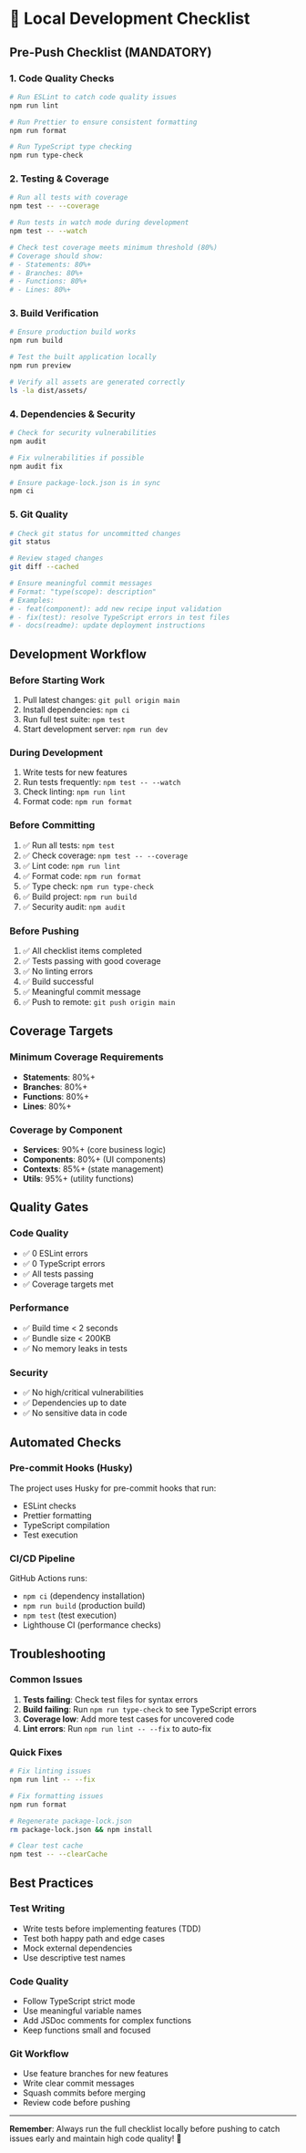 # 🧪 **Local Development Checklist**

## **Pre-Push Checklist (MANDATORY)**

### **1. Code Quality Checks**
```bash
# Run ESLint to catch code quality issues
npm run lint

# Run Prettier to ensure consistent formatting
npm run format

# Run TypeScript type checking
npm run type-check
```

### **2. Testing & Coverage**
```bash
# Run all tests with coverage
npm test -- --coverage

# Run tests in watch mode during development
npm test -- --watch

# Check test coverage meets minimum threshold (80%)
# Coverage should show:
# - Statements: 80%+
# - Branches: 80%+
# - Functions: 80%+
# - Lines: 80%+
```

### **3. Build Verification**
```bash
# Ensure production build works
npm run build

# Test the built application locally
npm run preview

# Verify all assets are generated correctly
ls -la dist/assets/
```

### **4. Dependencies & Security**
```bash
# Check for security vulnerabilities
npm audit

# Fix vulnerabilities if possible
npm audit fix

# Ensure package-lock.json is in sync
npm ci
```

### **5. Git Quality**
```bash
# Check git status for uncommitted changes
git status

# Review staged changes
git diff --cached

# Ensure meaningful commit messages
# Format: "type(scope): description"
# Examples:
# - feat(component): add new recipe input validation
# - fix(test): resolve TypeScript errors in test files
# - docs(readme): update deployment instructions
```

## **Development Workflow**

### **Before Starting Work**
1. Pull latest changes: `git pull origin main`
2. Install dependencies: `npm ci`
3. Run full test suite: `npm test`
4. Start development server: `npm run dev`

### **During Development**
1. Write tests for new features
2. Run tests frequently: `npm test -- --watch`
3. Check linting: `npm run lint`
4. Format code: `npm run format`

### **Before Committing**
1. ✅ Run all tests: `npm test`
2. ✅ Check coverage: `npm test -- --coverage`
3. ✅ Lint code: `npm run lint`
4. ✅ Format code: `npm run format`
5. ✅ Type check: `npm run type-check`
6. ✅ Build project: `npm run build`
7. ✅ Security audit: `npm audit`

### **Before Pushing**
1. ✅ All checklist items completed
2. ✅ Tests passing with good coverage
3. ✅ No linting errors
4. ✅ Build successful
5. ✅ Meaningful commit message
6. ✅ Push to remote: `git push origin main`

## **Coverage Targets**

### **Minimum Coverage Requirements**
- **Statements**: 80%+
- **Branches**: 80%+
- **Functions**: 80%+
- **Lines**: 80%+

### **Coverage by Component**
- **Services**: 90%+ (core business logic)
- **Components**: 80%+ (UI components)
- **Contexts**: 85%+ (state management)
- **Utils**: 95%+ (utility functions)

## **Quality Gates**

### **Code Quality**
- ✅ 0 ESLint errors
- ✅ 0 TypeScript errors
- ✅ All tests passing
- ✅ Coverage targets met

### **Performance**
- ✅ Build time < 2 seconds
- ✅ Bundle size < 200KB
- ✅ No memory leaks in tests

### **Security**
- ✅ No high/critical vulnerabilities
- ✅ Dependencies up to date
- ✅ No sensitive data in code

## **Automated Checks**

### **Pre-commit Hooks (Husky)**
The project uses Husky for pre-commit hooks that run:
- ESLint checks
- Prettier formatting
- TypeScript compilation
- Test execution

### **CI/CD Pipeline**
GitHub Actions runs:
- `npm ci` (dependency installation)
- `npm run build` (production build)
- `npm test` (test execution)
- Lighthouse CI (performance checks)

## **Troubleshooting**

### **Common Issues**
1. **Tests failing**: Check test files for syntax errors
2. **Build failing**: Run `npm run type-check` to see TypeScript errors
3. **Coverage low**: Add more test cases for uncovered code
4. **Lint errors**: Run `npm run lint -- --fix` to auto-fix

### **Quick Fixes**
```bash
# Fix linting issues
npm run lint -- --fix

# Fix formatting issues
npm run format

# Regenerate package-lock.json
rm package-lock.json && npm install

# Clear test cache
npm test -- --clearCache
```

## **Best Practices**

### **Test Writing**
- Write tests before implementing features (TDD)
- Test both happy path and edge cases
- Mock external dependencies
- Use descriptive test names

### **Code Quality**
- Follow TypeScript strict mode
- Use meaningful variable names
- Add JSDoc comments for complex functions
- Keep functions small and focused

### **Git Workflow**
- Use feature branches for new features
- Write clear commit messages
- Squash commits before merging
- Review code before pushing

---

**Remember**: Always run the full checklist locally before pushing to catch issues early and maintain high code quality! 🚀
